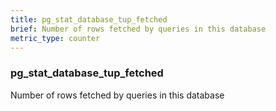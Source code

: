 ```yaml
---
title: pg_stat_database_tup_fetched
brief: Number of rows fetched by queries in this database
metric_type: counter
---
```

### pg_stat_database_tup_fetched

Number of rows fetched by queries in this database